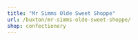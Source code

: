 ```yaml
---
title: "Mr Simms Olde Sweet Shoppe"
url: /buxton/mr-simms-olde-sweet-shoppe/
shop: confectionery
---
```

